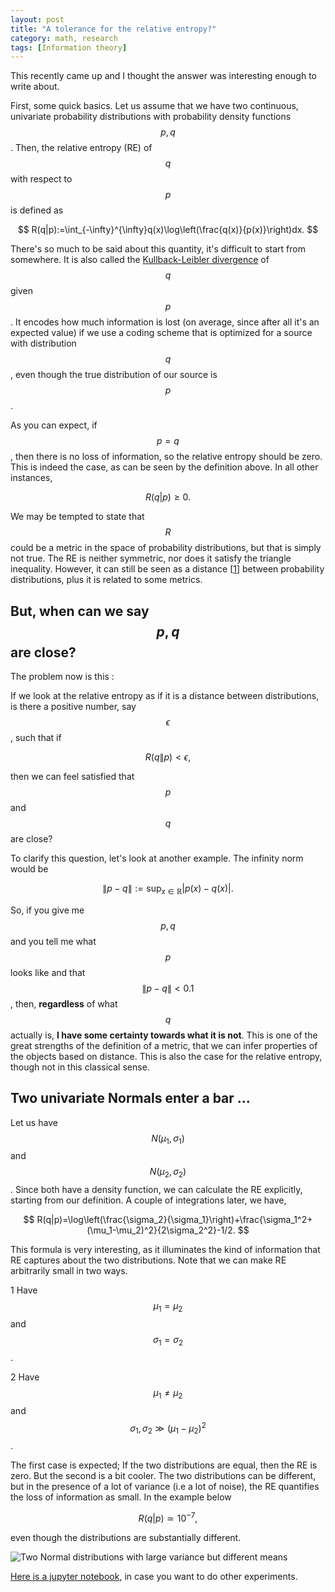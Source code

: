 ```yaml
---
layout: post
title: "A tolerance for the relative entropy?"
category: math, research
tags: [Information theory]
---
```

This recently came up and I thought the answer was interesting enough to write about.


First, some quick basics. Let us assume that we have two continuous, univariate probability distributions with probability density functions $$p,q$$. Then, the relative entropy (RE) of $$q$$ with respect to $$p$$ is defined as 

$$
R(q|p):=\int_{-\infty}^{\infty}q(x)\log\left(\frac{q(x)}{p(x)}\right)dx.
$$

There's so much to be said about this quantity, it's difficult to start from somewhere. It is also called the [Kullback-Leibler divergence](https://en.wikipedia.org/wiki/Kullback%E2%80%93Leibler_divergence) of $$q$$ given $$p$$. It encodes how much information is lost (on average, since after all it's an expected value) if we use a coding scheme that is optimized for a source with distribution $$q$$, even though the true distribution of our source is $$p$$.

As you can expect, if $$ p=q $$, then there is no loss of information, so the relative entropy should be zero. This is indeed the case, as can be seen by the definition above. In all other instances,

$$
 R(q|p)\geq 0.
$$

We may be tempted to state that $$R$$ could be a metric in the space of probability distributions, but that is simply not true. The RE is neither symmetric, nor does it satisfy the triangle inequality. However, it can still be seen as a distance [[1](https://en.wikipedia.org/wiki/Kullback%E2%80%93Leibler_divergence#Relation_to_metrics)] between probability distributions, plus it is related to some metrics.

## But, when can we say $$p,q$$ are close?

The problem now is this : 

If we look at the relative entropy as if it is a distance between distributions, is there a positive number, say $$\epsilon$$, such that if 

$$R(q\|p)<\epsilon,$$ 

then we can feel satisfied that $$p$$ and $$q$$ are close?
    
To clarify this question, let's look at another example. The infinity norm would be

$$
\|p-q\|:=\sup_{x\in \mathbb{R}}|p(x)-q(x)|.
$$

So, if you give me $$p,q$$ and you tell me what $$p$$ looks like and that $$\|p-q\|<0.1$$, then, **regardless** of what $$q$$ actually is, **I have some certainty towards what it is not**. This is one of the great strengths of the definition of a metric, that we can infer properties of the objects based on distance. This is also the case for the relative entropy, though not in this classical sense. 

## Two univariate Normals enter a bar ...
Let us have $$N(\mu_1,\sigma_1)$$ and $$N(\mu_2, \sigma_2)$$. Since both have a density function, we can calculate the RE explicitly, starting from our definition. A couple of integrations later, we have, 

$$
R(q|p)=\log\left(\frac{\sigma_2}{\sigma_1}\right)+\frac{\sigma_1^2+(\mu_1-\mu_2)^2}{2\sigma_2^2}-1/2.
$$

This formula is very interesting, as it illuminates the kind of information that RE captures about the two distributions. Note that we can make RE arbitrarily small in two ways.

1 Have $$\mu_1=\mu_2$$ and $$\sigma_1=\sigma_2$$.

2 Have $$\mu_1\neq \mu_2$$ and $$\sigma_1,\sigma_2\gg(\mu_1-\mu_2)^2$$.

The first case is expected; If the two distributions are equal, then the RE is zero. But the second is a bit cooler. The two distributions can be different, but in the presence of a lot of variance (i.e a lot of noise), the RE quantifies the loss of information as small. In the example below 

$$
R(q|p)\simeq 10^{-7},
$$

even though the distributions are substantially different.

<img src="https://drive.google.com/uc?export=download&id=0B4JwQ7883JIGUGxwaTFUd2daZjA" alt="Two Normal distributions with large variance but different means">

[Here is a jupyter notebook](https://github.com/kgourgou/blog-RE-tolerance), in case you want to do other experiments.



